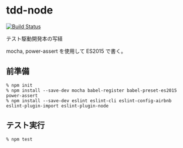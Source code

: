 # tdd-node

[![Build Status](https://travis-ci.org/oppara/tdd-node.svg?branch=master)](https://travis-ci.org/oppara/tdd-node)

テスト駆動開発本の写経

mocha, power-assert を使用して ES2015 で書く。

## 前準備

```
% npm init
% npm install --save-dev mocha babel-register babel-preset-es2015 power-assert
% npm install --save-dev eslint eslint-cli eslint-config-airbnb eslint-plugin-import eslint-plugin-node
```

## テスト実行

```
% npm test
```
